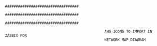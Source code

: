                                                  ##################################
                                                  ##################################
                                                  ##################################
                                                  
                                                  AWS ICONS TO IMPORT IN ZABBIX FOR
                                                  NETWORK MAP DIAGRAM
